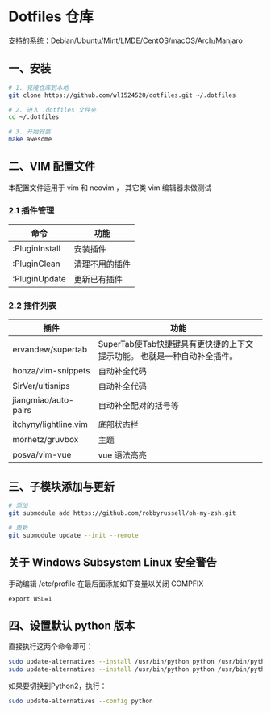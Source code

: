 # Dotfiles 仓库
支持的系统：Debian/Ubuntu/Mint/LMDE/CentOS/macOS/Arch/Manjaro

## 一、安装
```bash
# 1. 克隆仓库到本地
git clone https://github.com/wl1524520/dotfiles.git ~/.dotfiles

# 2. 进入 .dotfiles 文件夹
cd ~/.dotfiles

# 3. 开始安装
make awesome
```

## 二、VIM 配置文件
本配置文件适用于 vim 和 neovim ， 其它类 vim 编辑器未做测试

### 2.1 插件管理
命令 | 功能
---|---
:PluginInstall | 安装插件
:PluginClean | 清理不用的插件
:PluginUpdate | 更新已有插件

### 2.2 插件列表
插件 | 功能
---|---
ervandew/supertab | SuperTab使Tab快捷键具有更快捷的上下文提示功能。 也就是一种自动补全插件。
honza/vim-snippets | 自动补全代码
SirVer/ultisnips | 自动补全代码
jiangmiao/auto-pairs | 自动补全配对的括号等
itchyny/lightline.vim | 底部状态栏
morhetz/gruvbox | 主题
posva/vim-vue | vue 语法高亮

## 三、子模块添加与更新
```bash
# 添加
git submodule add https://github.com/robbyrussell/oh-my-zsh.git

# 更新
git submodule update --init --remote
```

## 关于 Windows Subsystem Linux 安全警告
手动编辑 /etc/profile
在最后面添加如下变量以关闭 COMPFIX
```
export WSL=1
```

## 四、设置默认 python 版本
直接执行这两个命令即可：
```bash
sudo update-alternatives --install /usr/bin/python python /usr/bin/python2 100
sudo update-alternatives --install /usr/bin/python python /usr/bin/python3 150
```
如果要切换到Python2，执行：
```bash
sudo update-alternatives --config python
```

